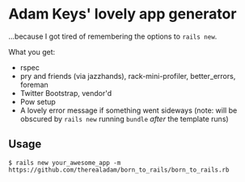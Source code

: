 # Adam Keys' lovely app generator

...because I got tired of remembering the options to `rails new`.

What you get:

* rspec
* pry and friends (via jazzhands), rack-mini-profiler, better_errors, foreman
* Twitter Bootstrap, vendor'd
* Pow setup
* A lovely error message if something went sideways (note: will be obscured by
  `rails new` running `bundle` _after_ the template runs)

## Usage

    $ rails new your_awesome_app -m
    https://github.com/therealadam/born_to_rails/born_to_rails.rb
